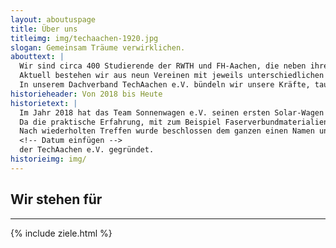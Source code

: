 ```yaml
---
layout: aboutuspage
title: Über uns
titleimg: img/techaachen-1920.jpg
slogan: Gemeinsam Träume verwirklichen.
abouttext: |
  Wir sind circa 400 Studierende der RWTH und FH-Aachen, die neben ihrem Studium Wettbewerbe bestreiten, Ideen realisieren und sich für Nachhaltigkeit und Soziales einsetzen.
  Aktuell bestehen wir aus neun Vereinen mit jeweils unterschiedlichen Zielen und Projekten.
  In unserem Dachverband TechAachen e.V. bündeln wir unsere Kräfte, tauschen unser Wissen aus und verbinden unsere Netzwerke.
historieheader: Von 2018 bis Heute
historietext: |
  Im Jahr 2018 hat das Team Sonnenwagen e.V. seinen ersten Solar-Wagen gebaut.
  Da die praktische Erfahrung, mit zum Beispiel Faserverbundmaterialien, noch  fehlte, schaute man sich in Aachen bei bestehenden Vereinen um. Sonnenwagen fragte die Ecurie-Aix und die FVA ob man bei ihnen Faserverbundverarbeitung lernen kann. Beide Vereine richteten einen Workshop aus. Im Anschluss mietete sich Sonnenwagen für den Bau seiner großen CFK-Bauteile bei der FVA ein. Nach dem mehrmonatigen intensiven Austausch zwischen den Vereinen beschlossen einige findige Mitglieder, dass es sinnvoll wäre, sich mit allen größeren technischen Vereinen zusammenzusetzen und sich auszutauschen. Das erste Treffen fand Abends bei einem Bier in der Pontstraße statt. Man tauschte sich über die unterschiedlichen Vereine aus und musste feststellen, dass Alle ähnlichen Herausforderungen gegenüberstehen, oder aber eine Lösung für das Problem des Gegenübers hatten. Sei es in der Hochschulpolitik, beim Sponsoring, bei der Raumsuche und natürlich bei der technischen Umsetzung der Projekte.
  Nach wiederholten Treffen wurde beschlossen dem ganzen einen Namen und eine Satzung zu geben und nach viel Arbeit letztendlich am
  <!-- Datum einfügen -->
  der TechAachen e.V. gegründet.
historieimg: img/
---
```



## Wir stehen für
***


{% include ziele.html %}


<!-- Bild Gründungsversammlung einfügen! -->
